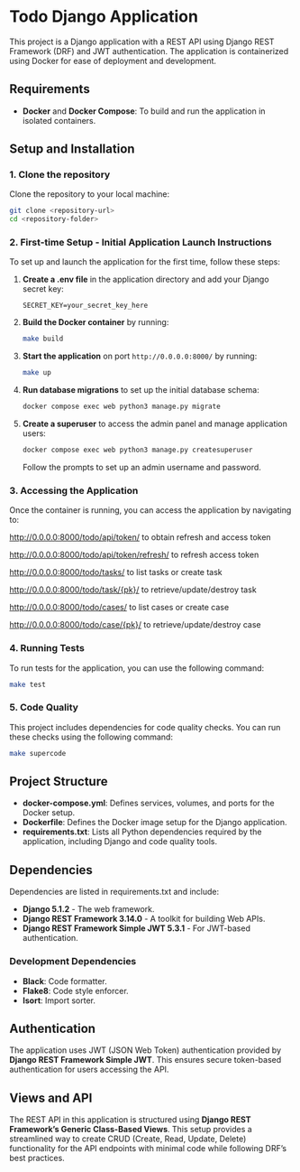 
# Todo Django Application

This project is a Django application with a REST API using Django REST Framework (DRF) and JWT authentication. The application is containerized using Docker for ease of deployment and development.

## Requirements

- **Docker** and **Docker Compose**: To build and run the application in isolated containers.

## Setup and Installation

### 1. Clone the repository

Clone the repository to your local machine:

```bash
git clone <repository-url>
cd <repository-folder>
```

### 2. First-time Setup - Initial Application Launch Instructions

To set up and launch the application for the first time, follow these steps:

1. **Create a .env file** in the application directory and add your Django secret key:
    ```
    SECRET_KEY=your_secret_key_here
    ```
   
2. **Build the Docker container** by running:
    ```bash
    make build
    ```

3. **Start the application** on port `http://0.0.0.0:8000/` by running:
    ```bash
    make up
    ```

4. **Run database migrations** to set up the initial database schema:
    ```bash
    docker compose exec web python3 manage.py migrate
    ```

5. **Create a superuser** to access the admin panel and manage application users:
    ```bash
    docker compose exec web python3 manage.py createsuperuser
    ```
    Follow the prompts to set up an admin username and password.

### 3. Accessing the Application

Once the container is running, you can access the application by navigating to:

http://0.0.0.0:8000/todo/api/token/ to obtain refresh and access token

http://0.0.0.0:8000/todo/api/token/refresh/ to refresh access token

http://0.0.0.0:8000/todo/tasks/ to list tasks or create task

http://0.0.0.0:8000/todo/task/{pk}/ to retrieve/update/destroy task

http://0.0.0.0:8000/todo/cases/ to list cases or create case

http://0.0.0.0:8000/todo/case/{pk}/ to retrieve/update/destroy case




### 4. Running Tests

To run tests for the application, you can use the following command:

```bash
make test
```

### 5. Code Quality

This project includes dependencies for code quality checks. You can run these checks using the following command:

```bash
make supercode
```

## Project Structure

- **docker-compose.yml**: Defines services, volumes, and ports for the Docker setup.
- **Dockerfile**: Defines the Docker image setup for the Django application.
- **requirements.txt**: Lists all Python dependencies required by the application, including Django and code quality tools.

## Dependencies

Dependencies are listed in requirements.txt and include:

- **Django 5.1.2** - The web framework.
- **Django REST Framework 3.14.0** - A toolkit for building Web APIs.
- **Django REST Framework Simple JWT 5.3.1** - For JWT-based authentication.

### Development Dependencies

- **Black**: Code formatter.
- **Flake8**: Code style enforcer.
- **Isort**: Import sorter.

## Authentication

The application uses JWT (JSON Web Token) authentication provided by **Django REST Framework Simple JWT**. This ensures secure token-based authentication for users accessing the API.

## Views and API

The REST API in this application is structured using **Django REST Framework’s Generic Class-Based Views**. This setup provides a streamlined way to create CRUD (Create, Read, Update, Delete) functionality for the API endpoints with minimal code while following DRF’s best practices.
